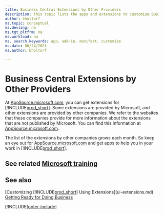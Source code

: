 ```yaml
---
title: Business Central Extensions by Other Providers
description: This topic lists the apps and extensions to customize Business Central provided by other companies.
author: bholtorf
ms.topic: conceptual
ms.devlang: na
ms.tgt_pltfrm: na
ms.workload: na
ms. search.keywords: app, add-in, manifest, customize
ms.date: 06/24/2021
ms.author: bholtorf

---
```

# Business Central Extensions by Other Providers

At [AppSource.microsoft.com](https://appsource.microsoft.com/), you can get extensions for [!INCLUDE[prod_short](includes/prod_short.md)]. Some extensions are provided by Microsoft, and other extensions are provided by other companies. We refer to the websites that these companies provide for more information about the extensions that are not published by Microsoft. You can find this information at [AppSource.microsoft.com](https://go.microsoft.com/fwlink/?linkid=2081646).  

The list of the extensions by other companies grows each month. So keep an eye out for [AppSource.microsoft.com](https://go.microsoft.com/fwlink/?linkid=2081646) and get apps to help you in your work in [!INCLUDE[prod_short](includes/prod_short.md)].  

## See related [Microsoft training](/training/modules/customize-dynamics-365-business-central/)

## See also

[Customizing [!INCLUDE[prod_short](includes/prod_short.md)] Using Extensions](ui-extensions.md)  
[Getting Ready for Doing Business](ui-get-ready-business.md)  


[!INCLUDE[footer-include](includes/footer-banner.md)]
